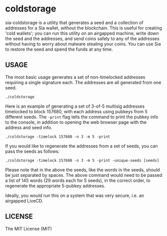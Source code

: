 # coldstorage

sia-coldstorage is a utility that generates a seed and a collection of addresses for a Sia wallet, without the blockchain. This is useful for creating 'cold wallets'; you can run this utility on an airgapped machine, write down the seed and the addresses, and send coins safely to any of the addresses without having to worry about malware stealing your coins. You can use Sia to restore the seed and spend the funds at any time.

## USAGE

The most basic usage generates a set of non-timelocked addresses requiring a single signature each. The addresses are all generated from one seed.

```
./coldstorage
```

Here is an example of generating a set of 3-of-5 multisig addresses timelocked to block 157680, with each address using pubkeys from 5 different seeds. The `-print` flag tells the command to print the pubkey info to the console, in addition to opening the web browser page with the address and seed info.

```
./coldstorage -timelock 157680 -n 3 -m 5 -print
```

If you would like to regenerate the addresses from a set of seeds, you can pass the seeds as follows:


```
./coldstorage -timelock 157680 -n 3 -m 5 -print -unique-seeds [seeds]
```

Please note that in the above the seeds, like the words in the seeds, should be just separated by spaces. The above command would need to be passed a list of 145 words (29 words each for 5 seeds), in the correct order, to regenerate the appropriate 5-pubkey addresses.


Ideally, you would run this on a system that was very secure, i.e. an airgapped
LiveCD. 




## LICENSE

The MIT License (MIT)
